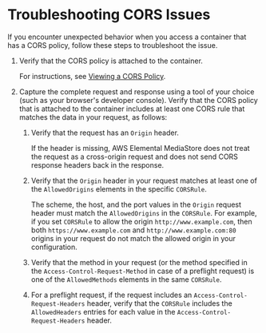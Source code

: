 # Troubleshooting CORS Issues<a name="cors-policy-troubleshooting"></a>

If you encounter unexpected behavior when you access a container that has a CORS policy, follow these steps to troubleshoot the issue\.

1. Verify that the CORS policy is attached to the container\.

   For instructions, see [Viewing a CORS Policy](cors-policy-viewing.md)\.

1. Capture the complete request and response using a tool of your choice \(such as your browser's developer console\)\. Verify that the CORS policy that is attached to the container includes at least one CORS rule that matches the data in your request, as follows:

   1. Verify that the request has an `Origin` header\.

      If the header is missing, AWS Elemental MediaStore does not treat the request as a cross\-origin request and does not send CORS response headers back in the response\.

   1. Verify that the `Origin` header in your request matches at least one of the `AllowedOrigins` elements in the specific `CORSRule`\.

      The scheme, the host, and the port values in the `Origin` request header must match the `AllowedOrigins` in the `CORSRule`\. For example, if you set `CORSRule` to allow the origin `http://www.example.com`, then both `https://www.example.com` and `http://www.example.com:80` origins in your request do not match the allowed origin in your configuration\.

   1. Verify that the method in your request \(or the method specified in the `Access-Control-Request-Method` in case of a preflight request\) is one of the `AllowedMethods` elements in the same `CORSRule`\.

   1. For a preflight request, if the request includes an `Access-Control-Request-Headers` header, verify that the `CORSRule` includes the `AllowedHeaders` entries for each value in the `Access-Control-Request-Headers` header\.